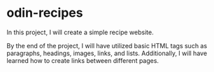 # odin-recipes

In this project, I will create a simple recipe website.

By the end of the project, I will have utilized basic HTML tags such as paragraphs, headings, images, links, and lists. Additionally, I will have learned how to create links between different pages.